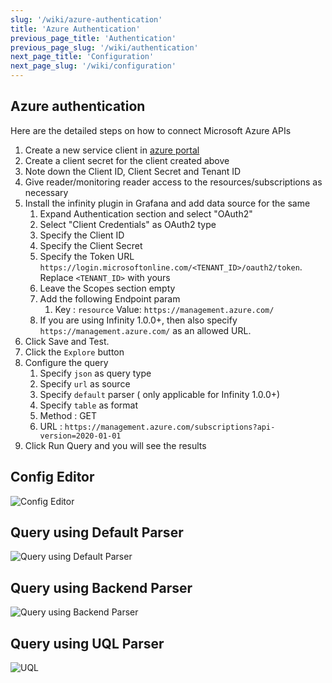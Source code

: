 ```yaml
---
slug: '/wiki/azure-authentication'
title: 'Azure Authentication'
previous_page_title: 'Authentication'
previous_page_slug: '/wiki/authentication'
next_page_title: 'Configuration'
next_page_slug: '/wiki/configuration'
---
```


## Azure authentication

Here are the detailed steps on how to connect Microsoft Azure APIs

1. Create a new service client in [azure portal](https://portal.azure.com/#view/Microsoft_AAD_IAM/ActiveDirectoryMenuBlade/~/RegisteredApps)
2. Create a client secret for the client created above
3. Note down the Client ID, Client Secret and Tenant ID
4. Give reader/monitoring reader access to the resources/subscriptions as necessary
5. Install the infinity plugin in Grafana and add data source for the same
   1. Expand Authentication section and select "OAuth2"
   2. Select "Client Credentials" as OAuth2 type
   3. Specify the Client ID
   4. Specify the Client Secret
   5. Specify the Token URL `https://login.microsoftonline.com/<TENANT_ID>/oauth2/token`. Replace `<TENANT_ID>` with yours
   6. Leave the Scopes section empty
   7. Add the following Endpoint param
      1. Key : `resource` Value: `https://management.azure.com/`
   8. If you are using Infinity 1.0.0+, then also specify `https://management.azure.com/` as an allowed URL.
6. Click Save and Test.
7. Click the `Explore` button
8. Configure the query
   1. Specify `json` as query type
   2. Specify `url` as source
   3. Specify `default` parser ( only applicable for Infinity 1.0.0+)
   4. Specify `table` as format
   5. Method : GET
   6. URL : `https://management.azure.com/subscriptions?api-version=2020-01-01`
9. Click Run Query and you will see the results

## Config Editor

![Config Editor](https://user-images.githubusercontent.com/153843/190214740-c8b548f9-ef64-4399-941f-41df5f631fdc.png)

## Query using Default Parser

![Query using Default Parser](https://user-images.githubusercontent.com/153843/190215987-d21424dd-f12e-4ea3-be79-f2959e960dc0.png)

## Query using Backend Parser

![Query using Backend Parser](https://user-images.githubusercontent.com/153843/190216309-12a8f8f7-3a9d-4b90-bc48-0919b0a94e72.png)

## Query using UQL Parser

![UQL](https://user-images.githubusercontent.com/153843/190216710-d39d779c-d984-4fe8-b450-f55ebfcd6496.png)
